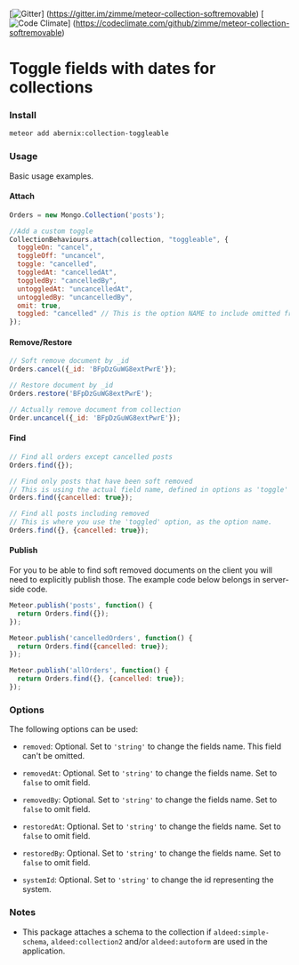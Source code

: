 [![Gitter](https://img.shields.io/badge/gitter-join_chat-brightgreen.svg)]
(https://gitter.im/zimme/meteor-collection-softremovable)
[![Code Climate](https://img.shields.io/codeclimate/github/zimme/meteor-collection-softremovable.svg)]
(https://codeclimate.com/github/zimme/meteor-collection-softremovable)

# Toggle fields with dates for collections

### Install
```sh
meteor add abernix:collection-toggleable
```

### Usage

Basic usage examples.

#### Attach

```js
Orders = new Mongo.Collection('posts');

//Add a custom toggle
CollectionBehaviours.attach(collection, "toggleable", {
  toggleOn: "cancel",
  toggleOff: "uncancel",
  toggle: "cancelled",
  toggledAt: "cancelledAt",
  toggledBy: "cancelledBy",
  untoggledAt: "uncancelledAt",
  untoggledBy: "uncancelledBy",
  omit: true,
  toggled: "cancelled" // This is the option NAME to include omitted from find/findOne
});
```

#### Remove/Restore

```js
// Soft remove document by _id
Orders.cancel({_id: 'BFpDzGuWG8extPwrE'});

// Restore document by _id
Orders.restore('BFpDzGuWG8extPwrE');

// Actually remove document from collection
Order.uncancel({_id: 'BFpDzGuWG8extPwrE'});
```

#### Find

```js
// Find all orders except cancelled posts
Orders.find({});

// Find only posts that have been soft removed
// This is using the actual field name, defined in options as 'toggle'
Orders.find({cancelled: true});

// Find all posts including removed
// This is where you use the 'toggled' option, as the option name.
Orders.find({}, {cancelled: true});
```

#### Publish

For you to be able to find soft removed documents on the client you will need
to explicitly publish those. The example code below belongs in server-side code.

```js
Meteor.publish('posts', function() {
  return Orders.find({});
});

Meteor.publish('cancelledOrders', function() {
  return Orders.find({cancelled: true});
});

Meteor.publish('allOrders', function() {
  return Orders.find({}, {cancelled: true});
});
```

### Options

The following options can be used:

* `removed`: Optional. Set to `'string'` to change the fields name.
  This field can't be omitted.

* `removedAt`: Optional. Set to `'string'` to change the fields name.
  Set to `false` to omit field.

* `removedBy`: Optional. Set to `'string'` to change the fields name.
  Set to `false` to omit field.

* `restoredAt`: Optional. Set to `'string'` to change the fields name.
  Set to `false` to omit field.

* `restoredBy`: Optional. Set to `'string'` to change the fields name.
  Set to `false` to omit field.

* `systemId`: Optional. Set to `'string'` to change the id representing the
  system.

### Notes

* This package attaches a schema to the collection if `aldeed:simple-schema`,
  `aldeed:collection2` and/or `aldeed:autoform` are used in the application.

